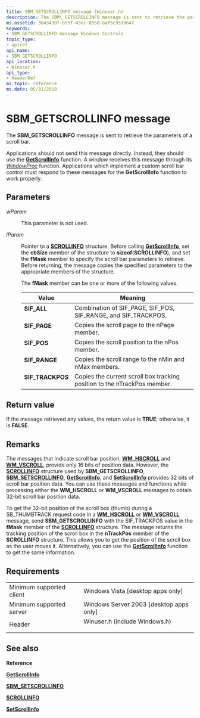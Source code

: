 ```yaml
---
title: SBM_GETSCROLLINFO message (Winuser.h)
description: The SBM\_GETSCROLLINFO message is sent to retrieve the parameters of a scroll bar.
ms.assetid: 3b43430f-b55f-43ec-8558-baf5c953064f
keywords:
- SBM_GETSCROLLINFO message Windows Controls
topic_type:
- apiref
api_name:
- SBM_GETSCROLLINFO
api_location:
- Winuser.h
api_type:
- HeaderDef
ms.topic: reference
ms.date: 05/31/2018
---
```


# SBM\_GETSCROLLINFO message

The **SBM\_GETSCROLLINFO** message is sent to retrieve the parameters of a scroll bar.

Applications should not send this message directly. Instead, they should use the [**GetScrollInfo**](/windows/desktop/api/Winuser/nf-winuser-getscrollinfo) function. A window receives this message through its [*WindowProc*](/previous-versions/windows/desktop/legacy/ms633573(v=vs.85)) function. Applications which implement a custom scroll bar control must respond to these messages for the **GetScrollInfo** function to work properly.

## Parameters

<dl> <dt>

*wParam* 
</dt> <dd>

This parameter is not used.

</dd> <dt>

*lParam* 
</dt> <dd>

Pointer to a [**SCROLLINFO**](/windows/win32/api/winuser/ns-winuser-scrollinfo) structure. Before calling [**GetScrollInfo**](/windows/desktop/api/Winuser/nf-winuser-getscrollinfo), set the **cbSize** member of the structure to **sizeof**(**SCROLLINFO**), and set the **fMask** member to specify the scroll bar parameters to retrieve. Before returning, the message copies the specified parameters to the appropriate members of the structure.

The **fMask** member can be one or more of the following values.



| Value                                                                                                                                                      | Meaning                                                                             |
|------------------------------------------------------------------------------------------------------------------------------------------------------------|-------------------------------------------------------------------------------------|
| <span id="SIF_ALL"></span><span id="sif_all"></span><dl> <dt>**SIF\_ALL**</dt> </dl>                | Combination of SIF\_PAGE, SIF\_POS, SIF\_RANGE, and SIF\_TRACKPOS.<br/>       |
| <span id="SIF_PAGE"></span><span id="sif_page"></span><dl> <dt>**SIF\_PAGE**</dt> </dl>             | Copies the scroll page to the nPage member.<br/>                              |
| <span id="SIF_POS"></span><span id="sif_pos"></span><dl> <dt>**SIF\_POS**</dt> </dl>                | Copies the scroll position to the nPos member. <br/>                          |
| <span id="SIF_RANGE"></span><span id="sif_range"></span><dl> <dt>**SIF\_RANGE**</dt> </dl>          | Copies the scroll range to the nMin and nMax members. <br/>                   |
| <span id="SIF_TRACKPOS"></span><span id="sif_trackpos"></span><dl> <dt>**SIF\_TRACKPOS**</dt> </dl> | Copies the current scroll box tracking position to the nTrackPos member.<br/> |



 

</dd> </dl>

## Return value

If the message retrieved any values, the return value is **TRUE**; otherwise, it is **FALSE**.

## Remarks

The messages that indicate scroll bar position, [**WM\_HSCROLL**](wm-hscroll.md) and [**WM\_VSCROLL**](wm-vscroll.md), provide only 16 bits of position data. However, the [**SCROLLINFO**](/windows/win32/api/winuser/ns-winuser-scrollinfo) structure used by **SBM\_GETSCROLLINFO**, [**SBM\_SETSCROLLINFO**](sbm-setscrollinfo.md), [**GetScrollInfo**](/windows/desktop/api/Winuser/nf-winuser-getscrollinfo), and [**SetScrollInfo**](/windows/desktop/api/Winuser/nf-winuser-setscrollinfo) provides 32 bits of scroll bar position data. You can use these messages and functions while processing either the **WM\_HSCROLL** or **WM\_VSCROLL** messages to obtain 32-bit scroll bar position data.

To get the 32-bit position of the scroll box (thumb) during a SB\_THUMBTRACK request code in a [**WM\_HSCROLL**](wm-hscroll.md) or [**WM\_VSCROLL**](wm-vscroll.md) message, send **SBM\_GETSCROLLINFO** with the SIF\_TRACKPOS value in the **fMask** member of the [**SCROLLINFO**](/windows/win32/api/winuser/ns-winuser-scrollinfo) structure. The message returns the tracking position of the scroll box in the **nTrackPos** member of the **SCROLLINFO** structure. This allows you to get the position of the scroll box as the user moves it. Alternatively, you can use the [**GetScrollInfo**](/windows/desktop/api/Winuser/nf-winuser-getscrollinfo) function to get the same information.

## Requirements



|                                     |                                                                                                          |
|-------------------------------------|----------------------------------------------------------------------------------------------------------|
| Minimum supported client<br/> | Windows Vista \[desktop apps only\]<br/>                                                           |
| Minimum supported server<br/> | Windows Server 2003 \[desktop apps only\]<br/>                                                     |
| Header<br/>                   | <dl> <dt>Winuser.h (include Windows.h)</dt> </dl> |



## See also

<dl> <dt>

**Reference**
</dt> <dt>

[**GetScrollInfo**](/windows/desktop/api/Winuser/nf-winuser-getscrollinfo)
</dt> <dt>

[**SBM\_SETSCROLLINFO**](sbm-setscrollinfo.md)
</dt> <dt>

[**SCROLLINFO**](/windows/win32/api/winuser/ns-winuser-scrollinfo)
</dt> <dt>

[**SetScrollInfo**](/windows/desktop/api/Winuser/nf-winuser-setscrollinfo)
</dt> </dl>

 

